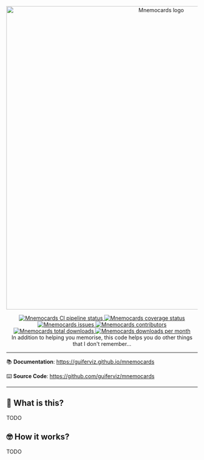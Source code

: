 <p align="center">
    <a href="https://guiferviz.github.io/mnemocards" target="_blank">
        <img src="https://guiferviz.github.io/mnemocards/images/logo.jpg"
             alt="Mnemocards logo"
             width="800">
    </a>
</p>
<p align="center">
    <a href="https://github.com/guiferviz/mnemocards/actions/workflows/cicd.yaml" target="_blank">
        <img src="https://github.com/guiferviz/mnemocards/actions/workflows/cicd.yaml/badge.svg"
             alt="Mnemocards CI pipeline status">
    </a>
    <a href="https://app.codecov.io/gh/guiferviz/mnemocards/" target="_blank">
        <img src="https://img.shields.io/codecov/c/github/aidictive/mnemocards"
             alt="Mnemocards coverage status">
    </a>
    <a href="https://github.com/guiferviz/mnemocards/issues" target="_blank">
        <img src="https://img.shields.io/github/issues/guiferviz/mnemocards"
             alt="Mnemocards issues">
    </a>
    <a href="https://github.com/aidictive/mnemocards/graphs/contributors" target="_blank">
        <img src="https://img.shields.io/github/contributors/guiferviz/mnemocards"
             alt="Mnemocards contributors">
    </a>
    <a href="https://pypi.org/project/mnemocards/" target="_blank">
        <img src="https://pepy.tech/badge/mnemocards"
             alt="Mnemocards total downloads">
    </a>
    <a href="https://pypi.org/project/mnemocards/" target="_blank">
        <img src="https://pepy.tech/badge/mnemocards/month"
             alt="Mnemocards downloads per month">
    </a>
    <br />
    In addition to helping you memorise, this code helps you do other things that I don't remember...
</p>

---

:books: **Documentation**:
<a href="https://guiferviz.github.io/mnemocards" target="_blank">
    https://guiferviz.github.io/mnemocards
</a>

:keyboard: **Source Code**:
<a href="https://github.com/guiferviz/mnemocards" target="_blank">
    https://github.com/guiferviz/mnemocards
</a>

---

## 🤔 What is this?

TODO


## 🤓 How it works?

TODO
